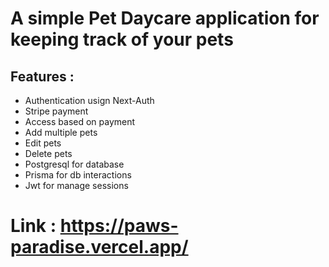 # A simple Pet Daycare application for keeping track of your pets
 
 ## Features :
 - Authentication usign Next-Auth
 - Stripe payment
 - Access based on payment
 - Add multiple pets
 - Edit pets
 - Delete pets
 - Postgresql for database
 - Prisma for db interactions
 - Jwt for manage sessions

 # Link : https://paws-paradise.vercel.app/





